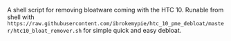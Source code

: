 A shell script for removing bloatware coming with the HTC 10.
Runable from shell with
``https://raw.githubusercontent.com/ibrokemypie/htc_10_pme_debloat/master/htc10_bloat_remover.sh``
for simple quick and easy debloat.
